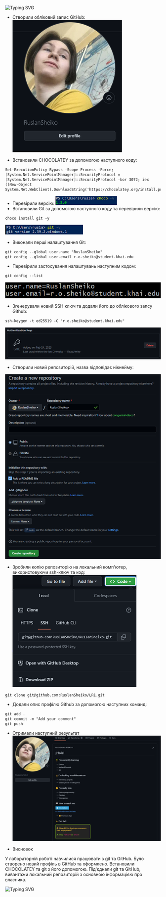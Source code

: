 
![Typing SVG](https://readme-typing-svg.demolab.com?font=Fira+Code&pause=1000&width=435&lines=%D0%A3+%D0%BB%D0%B0%D0%B1%D0%BE%D1%80%D0%B0%D1%82%D0%BE%D1%80%D0%BD%D1%96%D0%B9+%D1%80%D0%BE%D0%B1%D0%BE%D1%82%D1%96+%D0%BC%D0%B8%3A) 
+ Створили обліковий запис GitHub:
![](s1.png)

+ Встановили CHOCOLATEY за допомогою наступного коду:
```
Set-ExecutionPolicy Bypass -Scope Process -Force; [System.Net.ServicePointManager]::SecurityProtocol = [System.Net.ServicePointManager]::SecurityProtocol -bor 3072; iex ((New-Object System.Net.WebClient).DownloadString('https://chocolatey.org/install.ps1'))
```
+ Перевірили версію:
![](s2.png)
+ Встановили Git за допомогою наступного коду та перевірили версію:
```
choco install git -y
```
![](s3.png)
+ Виконали перші налаштування Git:
```
git config --global user.name "RuslanSheiko"
git config --global user.email r.o.sheiko@student.khai.edu
```
+ Перевірили застосування налаштувань наступним кодом:
```
git config --list
```
![](s4.png)
+ Згенерували новий SSH ключ та додали його до облікового запсу Github:
```
ssh-keygen -t ed25519 -C "r.o.sheiko@student.khai.edu"
```
![](s5.png)
+ Створили новий репозиторій, назва відповідає нікнейму:

![](s6.png)

+ Зробили копію репозиторію на локальний комп'ютер, використовуючи ssh-ключ та код:
![](s7.png)
```
git clone git@github.com:RuslanSheiko/LR1.git
```

+ Додали опис профілю Github за допомогою наступних команд:
```
git add .
git commit -m "Add your comment"
git push
```
+ Отримали наступний результат
![](s8.png)

+ Висновок

У лабораторній роботі навчилися працювати з git та GitHub. Було створено новий профіль в GitHub та оформлено. Встановили CHOCOLATEY та git з його допомогою. Під'єднали git та GitHub, вивантажи локальний репозиторій з основною інформацією про власника.

![Typing SVG](https://readme-typing-svg.demolab.com?font=Fira+Code&pause=1000&width=435&lines=THE+END)